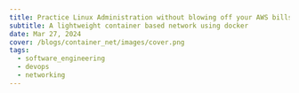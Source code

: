 ```yaml
---
title: Practice Linux Administration without blowing off your AWS bills
subtitle: A lightweight container based network using docker
date: Mar 27, 2024
cover: /blogs/container_net/images/cover.png
tags:
  - software_engineering
  - devops
  - networking
---
```


